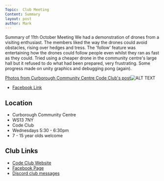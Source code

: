 ```yaml
---
Topic:  Club Meeting
Content: Summary
layout: post
author: Mark
---
```

Summary of 11th October Meeting We had a demonstration of drones from a visiting enthusiast. The members liked the way the drones could avoid obstacles, rising over hedges and tress. The 'follow' feature was entertaining how the drones could follow people even whilst they ran as fast as they could. Tried using a cheaper drone in the community centre's large hall but it refused to do what had been prepared, very frustrating. Some progress made on unity graphics and debugging pong (again).

[Photos from Curborough Community Centre Code Club's post](https://www.facebook.com/720665616418529/posts/624767636008328)![ALT TEXT](https://scontent.fbhx6-1.fna.fbcdn.net/v/t39.30808-6/312143295_624767236008368_7800677707807540015_n.jpg?stp=dst-jpg_p720x720&_nc_cat=100&ccb=1-7&_nc_sid=5f2048&_nc_ohc=B0eDSB0Xd4oAX8KRBsn&_nc_ht=scontent.fbhx6-1.fna&edm=AKK4YLsEAAAA&oh=00_AfDRJIgW83GK5rk8Urt8yWgFKondNoZfcO9ejvekAntf6g&oe=652B8226)

* [Facebook Link](https://www.facebook.com/720665616418529/posts/624767636008328)

## Location

* Curborough Community Centre
* WS13 7NY
* Code Club
* Wednesdays 5:30 - 6:30pm
* 7 - 15 year olds welcome

## Club Links

* [Code Club Website](https://lichfield-code-club.github.io/)
* [Facebook Page](https://www.facebook.com/LichfieldCoders)
* [Discord club messages](https://discord.gg/szz6xGK)
